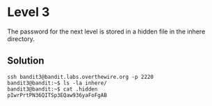 # Level 3

The password for the next level is stored in a hidden file in the inhere directory.

## Solution

```console
ssh bandit3@bandit.labs.overthewire.org -p 2220
bandit3@bandit:~$ ls -la inhere/
bandit3@bandit:~$ cat .hidden
pIwrPrtPN36QITSp3EQaw936yaFoFgAB
```
